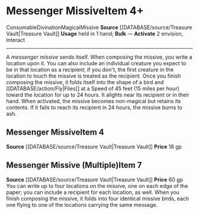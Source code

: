 ﻿---
actions: '[two-actions]'
id: '2064'
item_category: Consumables
item_subcategory: Missive
level: '4'
name: Messenger Missive
price: 18 gp
rarity: Common
school: Divination
source: '[[DATABASE/source/Treasure Vault|Treasure Vault]]'
subcategory: consumable/missive
trait:
- '[[DATABASE/trait/Consumable|Consumable]]'
- '[[DATABASE/trait/Divination|Divination]]'
- '[[DATABASE/trait/Magical|Magical]]'
- '[[DATABASE/trait/Missive|Missive]]'
type: Item
usage: held in 1 hand

---
# Messenger Missive<span class="item-type">Item 4+</span>

<span class="item-trait">Consumable</span><span class="item-trait">Divination</span><span class="item-trait">Magical</span><span class="item-trait">Missive</span>
**Source** [[DATABASE/source/Treasure Vault|Treasure Vault]] 
**Usage** held in 1 hand; **Bulk** —
**Activate** <span class="action-icon">2</span> envision, Interact

---
A _messenger missive_ sends itself. When composing the missive, you write a location upon it. You can also include an individual creature you expect to be in that location as a recipient; if you don't, the first creature in the location to touch the missive is treated as the recipient. Once you finish composing the missive, it folds itself into the shape of a bird and [[DATABASE/action/Fly|Flies]] at a Speed of 45 feet (15 miles per hour) toward the location for up to 24 hours. It alights near its recipient or in their hand. When activated, the missive becomes non-magical but retains its contents. If it fails to reach its recipient in 24 hours, the missive burns to ash.

## Messenger Missive<span class="item-type">Item 4</span>

**Source** [[DATABASE/source/Treasure Vault|Treasure Vault]] 
**Price** 18 gp

## Messenger Missive (Multiple)<span class="item-type">Item 7</span>

**Source** [[DATABASE/source/Treasure Vault|Treasure Vault]] 
**Price** 60 gp
You can write up to four locations on the missive, one on each edge of the paper; you can include a recipient for each location, as well. When you finish composing the missive, it folds into four identical missive birds, each one flying to one of the locations carrying the same message.
